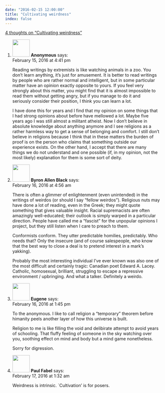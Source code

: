 ```yaml
---
date: "2016-02-15 12:00:00"
title: "Cultivating weirdness"
index: false
---
```


[4 thoughts on &ldquo;Cultivating weirdness&rdquo;](/lemire/blog/2016/02-15-cultivating-weirdness)

<ol class="comment-list">
<li id="comment-226808" class="comment even thread-even depth-1">
<div class="comment-author vcard">
<img alt src="https://secure.gravatar.com/avatar/830377de0a36351ceb468229568027d1?s=56&#038;d=mm&#038;r=g" srcset="https://secure.gravatar.com/avatar/830377de0a36351ceb468229568027d1?s=112&#038;d=mm&#038;r=g 2x" class="avatar avatar-56 photo" height="56" width="56" decoding="async" /> <b class="fn">Anonymous</b> <span class="says">says:</span> </div>
<div class="comment-metadata"><time datetime="2016-02-15T16:41:46+00:00">February 15, 2016 at 4:41 pm</time></a> </div>
<div class="comment-content">
<p>Reading writings by extremists is like watching animals in a zoo. You don&rsquo;t learn anything, it&rsquo;s just for amusement. It is better to read writings by people who are rather normal and intelligent, but in some particular matter have an opinion exactly opposite to yours. If you feel very strongly about this matter, you might find that it is almost impossible to read them without getting angry, but if you manage to do it and seriously consider their position, I think you can learn a lot.</p>
<p>I have done this for years and I find that my opinion on some things that I had strong opinions about before have mellowed a lot. Maybe five years ago I was still almost a militant atheist. Now I don&rsquo;t believe in absolute knowledge about anything anymore and I see religions as a rather harmless way to get a sense of belonging and comfort. I still don&rsquo;t believe in religions because I think that in these matters the burden of proof is on the person who claims that something outside our experience exists. On the other hand, I accept that there are many things we do not understand and one possible (if, in my opinion, not the most likely) explanation for them is some sort of deity.</p>
</div>
</li>
<li id="comment-226912" class="comment odd alt thread-odd thread-alt depth-1">
<div class="comment-author vcard">
<img alt src="https://secure.gravatar.com/avatar/b6aac2b72e52474b04a0d7b3cf8f9e1f?s=56&#038;d=mm&#038;r=g" srcset="https://secure.gravatar.com/avatar/b6aac2b72e52474b04a0d7b3cf8f9e1f?s=112&#038;d=mm&#038;r=g 2x" class="avatar avatar-56 photo" height="56" width="56" decoding="async" /> <b class="fn">Byron Allen Black</b> <span class="says">says:</span> </div>
<div class="comment-metadata"><time datetime="2016-02-16T04:56:44+00:00">February 16, 2016 at 4:56 am</time></a> </div>
<div class="comment-content">
<p>There is often a glimmer of enlightenment (even unintended) in the writings of weirdos (or should I say &ldquo;fellow weirdos&rdquo;). Religious nuts may have done a lot of reading, even in the Greek; they might quote something that gives valuable insight. Racial supremacists are often amazingly well-educated; their outlook is simply warped in a particular direction. People have called me a &ldquo;fascist&rdquo; for the unpopular opinions I project, but they still listen when I care to preach to them.</p>
<p>Conformists conform. They utter predictable homilies, predictably. Who needs that? Only the insecure (and of course salespeople, who know that the best way to close a deal is to pretend interest in a mark&rsquo;s yakking).</p>
<p>Probably the most interesting individual I&rsquo;ve ever known was also one of the most difficult and certainly tragic: Canadian poet Edward A. Lacey. Catholic, homosexual, brilliant, struggling to escape a repressive environment / upbringing. And what a talker. Definitely a weirdo.</p>
</div>
</li>
<li id="comment-227058" class="comment even thread-even depth-1">
<div class="comment-author vcard">
<img alt src="https://secure.gravatar.com/avatar/1d4e09e6b2678777e1daec092302469b?s=56&#038;d=mm&#038;r=g" srcset="https://secure.gravatar.com/avatar/1d4e09e6b2678777e1daec092302469b?s=112&#038;d=mm&#038;r=g 2x" class="avatar avatar-56 photo" height="56" width="56" loading="lazy" decoding="async" /> <b class="fn">Eugene</b> <span class="says">says:</span> </div>
<div class="comment-metadata"><time datetime="2016-02-16T13:45:07+00:00">February 16, 2016 at 1:45 pm</time></a> </div>
<div class="comment-content">
<p>To the anonymous. I like to call religion a &ldquo;temporary&rdquo; theorem before himanity peels another layer of how this universe is built. </p>
<p>Religion to me is like filling the void and delibirate attempt to avoid years of schooling. That fluffy feeling of someone in the sky watching over you, soothing effect on mind and body but a mind game nonetheless.</p>
<p>Sorry for digression.</p>
</div>
</li>
<li id="comment-227260" class="comment odd alt thread-odd thread-alt depth-1">
<div class="comment-author vcard">
<img alt src="https://secure.gravatar.com/avatar/5a45dfaf3ccf7325bfa00d1348e6cff3?s=56&#038;d=mm&#038;r=g" srcset="https://secure.gravatar.com/avatar/5a45dfaf3ccf7325bfa00d1348e6cff3?s=112&#038;d=mm&#038;r=g 2x" class="avatar avatar-56 photo" height="56" width="56" loading="lazy" decoding="async" /> <b class="fn">Paul Fabel</b> <span class="says">says:</span> </div>
<div class="comment-metadata"><time datetime="2016-02-17T01:32:28+00:00">February 17, 2016 at 1:32 am</time></a> </div>
<div class="comment-content">
<p>Weirdness is intrinsic. `Cultivation&rsquo; is for posers.</p>
</div>
</li>
</ol>
